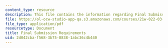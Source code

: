 ```yaml
---
content_type: resource
description: This file contains the information regarding Final Submission Requirements.
file: https://ol-ocw-studio-app-qa.s3.amazonaws.com/courses/21w-022-03-writing-and-experience-reading-and-writing-autobiography-spring-2014/2d042cbaf5683b7588381abc36c4b440_MIT21W_022_03S14_final.pdf
file_type: application/pdf
resourcetype: Document
title: Final Submission Requirements
uid: 2d042cba-f568-3b75-8838-1abc36c4b440
---
```

